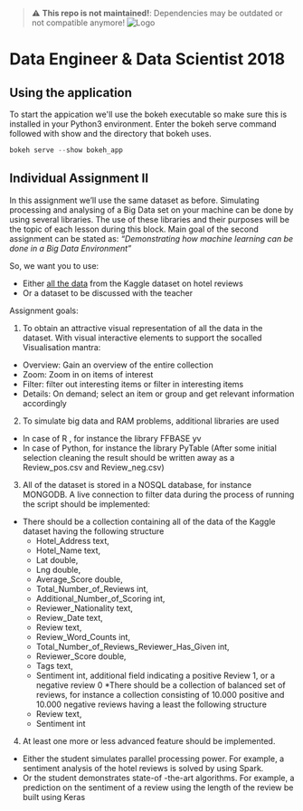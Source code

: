 > :warning: **This repo is not maintained!**: Dependencies may be outdated or not compatible anymore!
![Logo](http://www.hva.nl/webfiles/1524744682263/img/logo.svg "Hogeschool van Amsterdam")
# Data Engineer & Data Scientist 2018
## Using the application
To start the appication we'll use the bokeh executable so make sure this is installed in your Python3 environment. Enter the bokeh serve command followed with show and the directory that bokeh uses. 

```python
bokeh serve --show bokeh_app
```

## Individual Assignment II
In this assignment we’ll use the same dataset as before. Simulating processing and analysing of a Big Data set on your machine can be done by using several libraries. The use of these libraries and their purposes will be the topic of each lesson during this block. Main goal of the second assignment can be stated as:
*“Demonstrating how machine learning can be done in a Big Data Environment”*

So, we want you to use:
* Either [all the data](https://www.kaggle.com/jiashenliu/515k-hotel-reviews-data-in-europe) from the Kaggle dataset on hotel reviews
* Or a dataset to be discussed with the teacher

Assignment goals:
1. To obtain an attractive visual representation of all the data in the dataset. With visual interactive elements to support the socalled Visualisation mantra:
  * Overview: Gain an overview of the entire collection
  * Zoom: Zoom in on items of interest
  * Filter: filter out interesting items or filter in interesting items
  * Details: On demand; select an item or group and get relevant information accordingly
2. To simulate big data and RAM problems, additional libraries are used
  * In case of R , for instance the library FFBASE yv
  * In case of Python, for instance the library PyTable
(After some initial selection cleaning the result should be written away as a Review_pos.csv and Review_neg.csv)
3.	All of the  dataset is stored in a NOSQL database, for instance MONGODB. A live connection to filter data during the process of running the script should be implemented:
  * There should be a collection containing all of the data of the Kaggle dataset having the following structure
    * Hotel_Address text,
    * Hotel_Name text,
    * Lat double,
    * Lng double,
    * Average_Score double,
    * Total_Number_of_Reviews int,
    * Additional_Number_of_Scoring int,
    * Reviewer_Nationality text,
    * Review_Date text,
    * Review text,
    * Review_Word_Counts int,
    * Total_Number_of_Reviews_Reviewer_Has_Given int,
    * Reviewer_Score double,
    * Tags text,
    * Sentiment int, additional field indicating a positive Review 1, or a negative review 0
    *There should be a collection of balanced set of reviews, for instance a collection consisting of 10.000 positive and 10.000 negative reviews having a least the following structure
    * Review text,
    * Sentiment int

4.	At least one more or less advanced feature should be implemented.
  * Either the student simulates parallel processing power. For example, a sentiment analysis of the hotel reviews is solved by using Spark.
  * Or the student demonstrates state-of -the-art algorithms. For example, a prediction on the sentiment of a review using the length of the review be built using Keras
